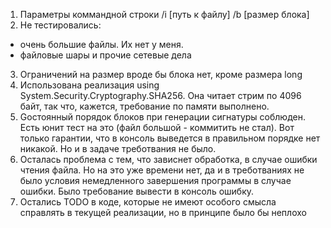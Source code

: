 1. Параметры коммандной строки
    /i [путь к файлу] /b [размер блока]
2. Не тестировались:
- очень большие файлы. Их нет у меня.
- файловые шары и прочие сетевые дела
3. Ограничений на размер вроде бы блока нет, кроме размера long
4. Использована реализация using System.Security.Cryptography.SHA256. Она читает стрим по 4096 байт, так что, кажется, требование по памяти выполнено.
5. Gостоянный порядок блоков при генерации сигнатуры соблюден. Есть юнит тест на это (файл большой - коммитить не стал). Вот только гарантии, что в консоль выведется в правильном порядке нет никакой. Но и в задаче треботвания не было.
6. Осталась проблема с тем, что зависнет обработка, в случае ошибки чтения файла. Но на это уже времени нет, да и в треботваниях не было условия немедленного завершения программы в случае ошибки. Было требование вывести в консоль ошибку. 
7. Остались TODO в коде, которые не имеют особого смысла справлять в текущей реализации, но в принципе было бы неплохо
